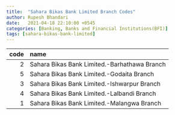 ```yaml
---
title:  "Sahara Bikas Bank Limited Branch Codes"
author: Rupesh Bhandari
date:   2021-04-18 22:10:00 +0545
categories: [Banking, Banks and Financial Institutions(BFI)]
tags: [sahara-bikas-bank-limited]
---
```


|   code | name                                         |
|-------:|:---------------------------------------------|
|      2 | Sahara Bikas Bank Limited.-Barhathawa Branch |
|      5 | Sahara Bikas Bank Limited.-Godaita Branch    |
|      3 | Sahara Bikas Bank Limited.-Ishwarpur Branch  |
|      4 | Sahara Bikas Bank Limited.-Lalbandi Branch   |
|      1 | Sahara Bikas Bank Limited.-Malangwa Branch   |